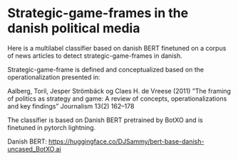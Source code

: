 # Strategic-game-frames in the danish political media
Here is a multilabel classifier based on danish BERT finetuned on a corpus of news articles to detect strategic-game-frames in danish.


Strategic-game-frame is defined and conceptualized based on the operationalization presented in: 

Aalberg, Toril, Jesper Strömbäck og Claes H. de Vreese (2011) ”The framing of politics as strategy and game: A review of concepts, operationalizations and key findings” Journalism 13(2) 162–178


The classifier is based on Danish BERT pretrained by BotXO and is finetuned in pytorch lightning.

Danish BERT: https://huggingface.co/DJSammy/bert-base-danish-uncased_BotXO,ai



